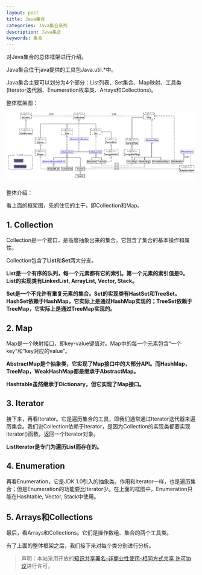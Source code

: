 ```yaml
---
layout: post
title: Java集合
categories: Java集合系列
description: Java集合
keywords: 集合
---
```


对Java集合的总体框架进行介绍。

Java集合位于java提供的工具包Java.util.*中。

Java集合主要可以划分为4个部分：List列表、Set集合、Map映射、工具类(Iterator迭代器、Enumeration枚举类、Arrays和Collections)。

整体框架图：

![](/images/blog/2018-07-22-Collection-1/Collection_1_001.jpg)

整体介绍：

看上面的框架图，先抓住它的主干，即Collection和Map。

## 1. Collection

Collection是一个接口，是高度抽象出来的集合，它包含了集合的基本操作和属性。

Collection包含了**List**和**Set**两大分支。

**List是一个有序的队列，每一个元素都有它的索引。第一个元素的索引值是0。List的实现类有LinkedList, ArrayList, Vector, Stack。**

**Set是一个不允许有重复元素的集合。Set的实现类有HastSet和TreeSet。HashSet依赖于HashMap，它实际上是通过HashMap实现的；TreeSet依赖于TreeMap，它实际上是通过TreeMap实现的。**

## 2. Map

Map是一个映射接口，即key-value键值对。Map中的每一个元素包含“一个key”和“key对应的value”。

**AbstractMap是个抽象类，它实现了Map接口中的大部分API。而HashMap，TreeMap，WeakHashMap都是继承于AbstractMap。**

**Hashtable虽然继承于Dictionary，但它实现了Map接口。**

## 3. Iterator

接下来，再看Iterator。它是遍历集合的工具，即我们通常通过Iterator迭代器来遍历集合。我们说Collection依赖于Iterator，是因为Collection的实现类都要实现iterator()函数，返回一个Iterator对象。

**ListIterator是专门为遍历List而存在的。**

## 4. Enumeration

再看Enumeration，它是JDK 1.0引入的抽象类。作用和Iterator一样，也是遍历集合；但是Enumeration的功能要比Iterator少。在上面的框图中，Enumeration只能在Hashtable, Vector, Stack中使用。

## 5. Arrays和Collections

最后，看Arrays和Collections。它们是操作数组、集合的两个工具类。

有了上面的整体框架之后，我们接下来对每个类分别进行分析。

> 声明：本站采用开放的[知识共享署名-非商业性使用-相同方式共享 许可协议](https://creativecommons.org/licenses/by-nc-sa/3.0/deed.zh)进行许可。
